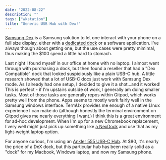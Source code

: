 ```yaml
---
date: "2022-08-22"
description: ""
tags: ["wkstation"]
title: "Generic USB Hub with Dex!"
---
```

[Samsung Dex](https://www.samsung.com/us/apps/dex/) is a Samsung solution to let one interact with your phone on a full size display, either with a [dedicated dock](https://www.samsung.com/us/mobile/mobile-accessories/phones/dex-station---black-ee-mg950tbegus/) or a software application.  I've always though about getting one, but the use cases were pretty mimimal, thus making the $100 spend a little hard to stomach.

Last night I found myself in our office at home with no laptop.  I almost went through with purchasing a dock, but then found a reseller that had a "Dex Compatible" dock that looked suspiciously like a plain USB-C hub.  A little research showed that a lot of USB-C docs just work with Samsung Dex mode.  As I already had one setup, I decided to give it a shot...and it worked!  This is perfect - if I'm upstairs outside of work, I generally am doing smaller tasks.  Most of those tasks are generally repos within Gitpod, which works pretty well from the phone.  Apps seems to mostly work fairly well in the Samsung windows interface.  TermUx provides me enough of a native LInux experience I can make do (although honestly the terminal environment on Gitpod gives me nearly everything I want.)  I think this is a great environment for ad-hoc development.  When I'm up for a new Chromebook replacement, I very well might just pick up something like [a NexDock](https://nexdock.com/samsung-dex-laptop/) and use that as my light-weight laptop option.

For anyone curious, I'm using an [Ankler 555 USB-C Hub](https://smile.amazon.com/gp/product/B087QZVQJX/).  At $80, it's nearly the price of a DeX dock, but this particular hub has been really solid as a "dock" for my Macbook, Windows laptop, and now my Samsung phone.